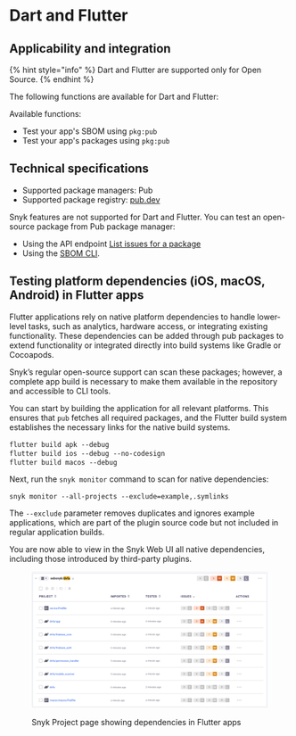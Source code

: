 # Dart and Flutter

## Applicability and integration

{% hint style="info" %}
Dart and Flutter are supported only for Open Source.
{% endhint %}

The following functions are available for Dart and Flutter:

Available functions:&#x20;

* Test your app's SBOM using `pkg:pub`
* Test your app's packages using `pkg:pub`

## Technical specifications

* Supported package managers:  Pub
* Supported package registry: [pub.dev](https://pub.dev/)

Snyk features are not supported for Dart and Flutter. You can test an open-source package from Pub package manager:

* Using the API endpoint [List issues for a package](../../snyk-api/reference/issues.md#orgs-org_id-packages-purl-issues)
* Using the [SBOM CLI](../../developer-tools/snyk-cli/commands/sbom.md).

## Testing platform dependencies (iOS, macOS, Android) in Flutter apps

Flutter applications rely on native platform dependencies to handle lower-level tasks, such as analytics, hardware access, or integrating existing functionality. These dependencies can be added through pub packages to extend functionality or integrated directly into build systems like Gradle or Cocoapods.

Snyk’s regular open-source support can scan these packages; however, a complete app build is necessary to make them available in the repository and accessible to CLI tools.

You can start by building the application for all relevant platforms. This ensures that `pub` fetches all required packages, and the Flutter build system establishes the necessary links for the native build systems.

```
flutter build apk --debug
flutter build ios --debug --no-codesign
flutter build macos --debug
```

Next, run the `snyk monitor` command to scan for native dependencies:

```
snyk monitor --all-projects --exclude=example,.symlinks
```

The `--exclude` parameter removes duplicates and ignores example applications, which are part of the plugin source code but not included in regular application builds.

You are now able to view in the Snyk Web UI all native dependencies, including those introduced by third-party plugins.

<figure><img src="../../.gitbook/assets/image (197).png" alt=""><figcaption><p>Snyk Project page showing dependencies in Flutter apps</p></figcaption></figure>
